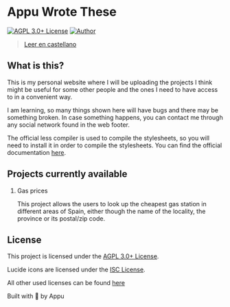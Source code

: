 # Appu Wrote These

[![AGPL 3.0+ License](https://img.shields.io/github/license/appuchias/appuwrotethese?label=License&style=flat-square)](https://github.com/appuchias/appuwrotethese/blob/master/LICENSE)
[![Author](https://img.shields.io/badge/Project%20by-Appu-9cf?style=flat-square)](https://github.com/appuchias)

> [Leer en castellano](README_es.md)

## What is this?

This is my personal website where I will be uploading the projects I think might be useful for some other people and the ones I need to have access to in a convenient way.

I am learning, so many things shown here will have bugs and there may be something broken.
In case something happens, you can contact me through any social network found in the web footer.

The official less compiler is used to compile the stylesheets, so you will need to install it in order to compile the stylesheets.
You can find the official documentation [here](http://lesscss.org/usage/#command-line-usage).

## Projects currently available

1. Gas prices

    This project allows the users to look up the cheapest gas station in different areas of Spain,
    either though the name of the locality, the province or its postal/zip code.

## License

This project is licensed under the [AGPL 3.0+ License](https://github.com/appuchias/appuwrotethese/blob/master/LICENSE).

Lucide icons are licensed under the [ISC License](https://github.com/lucide-icons/lucide/blob/main/LICENSE).

All other used licenses can be found [here](https://app.fossa.com/attribution/a2b2b9c2-e587-42d8-a9ad-121fc1033b43)

Built with 🖤 by Appu
